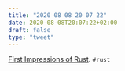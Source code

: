 ```yaml
---
title: "2020 08 08 20 07 22"
date: 2020-08-08T20:07:22+02:00
draft: false
type: "tweet"
---
```

[First Impressions of Rust](https://john-millikin.com/first-impressions-of-rust). `#rust`
